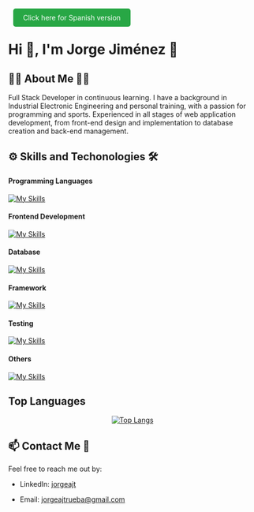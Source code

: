 
<a href="README_ES.md" style="background-color: #28a745; color: white; padding: 10px 20px; text-decoration: none; border-radius: 5px; margin: 0 10px;">Click here for Spanish version</a>

# Hi 👋, I'm Jorge Jiménez 💪

## 👨‍💻 About Me 🏋️‍♂️
Full Stack Developer in continuous learning. I have a background in Industrial Electronic Engineering and personal training, with a passion for programming and sports. Experienced in all stages of web application development, from front-end design and implementation to database creation and back-end management.

## ⚙ Skills and Techonologies 🛠
#### Programming Languages
[![My Skills](https://skillicons.dev/icons?i=js,py)](https://skillicons.dev)

#### Frontend Development
[![My Skills](https://skillicons.dev/icons?i=html,css,bootstrap,react)](https://skillicons.dev)

#### Database
[![My Skills](https://skillicons.dev/icons?i=mysql,postgres)](https://skillicons.dev)

#### Framework
[![My Skills](https://skillicons.dev/icons?i=flask)](https://skillicons.dev)

#### Testing
[![My Skills](https://skillicons.dev/icons?i=jest)](https://skillicons.dev)

#### Others
[![My Skills](https://skillicons.dev/icons?i=nodejs,git,github,postman,arduino)](https://skillicons.dev)

## Top Languages
<p align="center">
  <a href="https://github.com/JorgeAJT/github-readme-stats">
    <img src="https://github-readme-stats.vercel.app/api/top-langs/?username=JorgeAJT&layout=donut" alt="Top Langs">
  </a>
</p>

## 📫 Contact Me 📩
Feel free to reach me out by:

- LinkedIn: [jorgeajt](https://www.linkedin.com/in/jorgeajt/)

- Email: [jorgeajtrueba@gmail.com](mailto:jorgeajtrueba@gmail.com)

